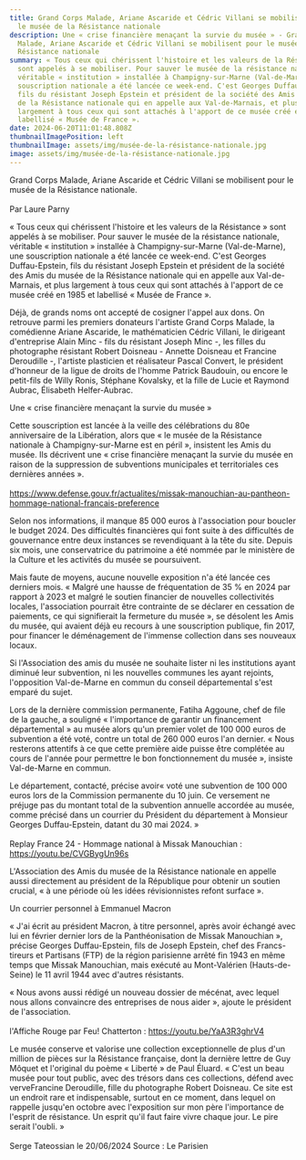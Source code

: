 ```yaml
---
title: Grand Corps Malade, Ariane Ascaride et Cédric Villani se mobilisent pour
  le musée de la Résistance nationale
description: Une « crise financière menaçant la survie du musée » - Grand Corps
  Malade, Ariane Ascaride et Cédric Villani se mobilisent pour le musée de la
  Résistance nationale
summary: « Tous ceux qui chérissent l'histoire et les valeurs de la Résistance »
  sont appelés à se mobiliser. Pour sauver le musée de la résistance nationale,
  véritable « institution » installée à Champigny-sur-Marne (Val-de-Marne), une
  souscription nationale a été lancée ce week-end. C'est Georges Duffau-Epstein,
  fils du résistant Joseph Epstein et président de la société des Amis du musée
  de la Résistance nationale qui en appelle aux Val-de-Marnais, et plus
  largement à tous ceux qui sont attachés à l'apport de ce musée créé en 1985 et
  labellisé « Musée de France ».
date: 2024-06-20T11:01:48.808Z
thumbnailImagePosition: left
thumbnailImage: assets/img/musée-de-la-résistance-nationale.jpg
image: assets/img/musée-de-la-résistance-nationale.jpg
---
```

Grand Corps Malade, Ariane Ascaride et Cédric Villani se mobilisent pour le musée de la Résistance nationale.\
\
Par Laure Parny

« Tous ceux qui chérissent l'histoire et les valeurs de la Résistance » sont appelés à se mobiliser. Pour sauver le musée de la résistance nationale, véritable « institution » installée à Champigny-sur-Marne (Val-de-Marne), une souscription nationale a été lancée ce week-end. C'est Georges Duffau-Epstein, fils du résistant Joseph Epstein et président de la société des Amis du musée de la Résistance nationale qui en appelle aux Val-de-Marnais, et plus largement à tous ceux qui sont attachés à l'apport de ce musée créé en 1985 et labellisé « Musée de France ».

Déjà, de grands noms ont accepté de cosigner l'appel aux dons. On retrouve parmi les premiers donateurs l'artiste Grand Corps Malade, la comédienne Ariane Ascaride, le mathématicien Cédric Villani, le dirigeant d'entreprise Alain Minc - fils du résistant Joseph Minc -, les filles du photographe résistant Robert Doisneau - Annette Doisneau et Francine Deroudille -, l'artiste plasticien et réalisateur Pascal Convert, le président d'honneur de la ligue de droits de l'homme Patrick Baudouin, ou encore le petit-fils de Willy Ronis, Stéphane Kovalsky, et la fille de Lucie et Raymond Aubrac, Élisabeth Helfer-Aubrac.

Une « crise financière menaçant la survie du musée »

Cette souscription est lancée à la veille des célébrations du 80e anniversaire de la Libération, alors que « le musée de la Résistance nationale à Champigny-sur-Marne est en péril », insistent les Amis du musée. Ils décrivent une « crise financière menaçant la survie du musée en raison de la suppression de subventions municipales et territoriales ces dernières années ».\
\
https://www.defense.gouv.fr/actualites/missak-manouchian-au-pantheon-hommage-national-francais-preference

Selon nos informations, il manque 85 000 euros à l'association pour boucler le budget 2024. Des difficultés financières qui font suite à des difficultés de gouvernance entre deux instances se revendiquant à la tête du site. Depuis six mois, une conservatrice du patrimoine a été nommée par le ministère de la Culture et les activités du musée se poursuivent.

Mais faute de moyens, aucune nouvelle exposition n'a été lancée ces derniers mois. « Malgré une hausse de fréquentation de 35 % en 2024 par rapport à 2023 et malgré le soutien financier de nouvelles collectivités locales, l'association pourrait être contrainte de se déclarer en cessation de paiements, ce qui signifierait la fermeture du musée », se désolent les Amis du musée, qui avaient déjà eu recours à une souscription publique, fin 2017, pour financer le déménagement de l'immense collection dans ses nouveaux locaux.

Si l'Association des amis du musée ne souhaite lister ni les institutions ayant diminué leur subvention, ni les nouvelles communes les ayant rejoints, l'opposition Val-de-Marne en commun du conseil départemental s'est emparé du sujet.

Lors de la dernière commission permanente, Fatiha Aggoune, chef de file de la gauche, a souligné « l'importance de garantir un financement départemental » au musée alors qu'un premier volet de 100 000 euros de subvention a été voté, contre un total de 260 000 euros l'an dernier. « Nous resterons attentifs à ce que cette première aide puisse être complétée au cours de l'année pour permettre le bon fonctionnement du musée », insiste Val-de-Marne en commun.

Le département, contacté, précise avoir« voté une subvention de 100 000 euros lors de la Commission permanente du 10 juin. Ce versement ne préjuge pas du montant total de la subvention annuelle accordée au musée, comme précisé dans un courrier du Président du département à Monsieur Georges Duffau-Epstein, datant du 30 mai 2024. »\
\
R﻿eplay France 24 - Hommage national à Missak Manouchian : https://youtu.be/CVGBygUn96s

L'Association des Amis du musée de la Résistance nationale en appelle aussi directement au président de la République pour obtenir un soutien crucial, « à une période où les idées révisionnistes refont surface ».

Un courrier personnel à Emmanuel Macron

« J'ai écrit au président Macron, à titre personnel, après avoir échangé avec lui en février dernier lors de la Panthéonisation de Missak Manouchian », précise Georges Duffau-Epstein, fils de Joseph Epstein, chef des Francs-tireurs et Partisans (FTP) de la région parisienne arrêté fin 1943 en même temps que Missak Manouchian, mais exécuté au Mont-Valérien (Hauts-de-Seine) le 11 avril 1944 avec d'autres résistants.

« Nous avons aussi rédigé un nouveau dossier de mécénat, avec lequel nous allons convaincre des entreprises de nous aider », ajoute le président de l'association.\
\
l﻿'Affiche Rouge par Feu! Chatterton : https://youtu.be/YaA3R3ghrV4

Le musée conserve et valorise une collection exceptionnelle de plus d'un million de pièces sur la Résistance française, dont la dernière lettre de Guy Môquet et l'original du poème « Liberté » de Paul Éluard. « C'est un beau musée pour tout public, avec des trésors dans ces collections, défend avec verveFrancine Deroudille, fille du photographe Robert Doisneau. Ce site est un endroit rare et indispensable, surtout en ce moment, dans lequel on rappelle jusqu'en octobre avec l'exposition sur mon père l'importance de l'esprit de résistance. Un esprit qu'il faut faire vivre chaque jour. Le pire serait l'oubli. »\
\
S﻿erge Tateossian le 20/06/2024   Source : Le Parisien